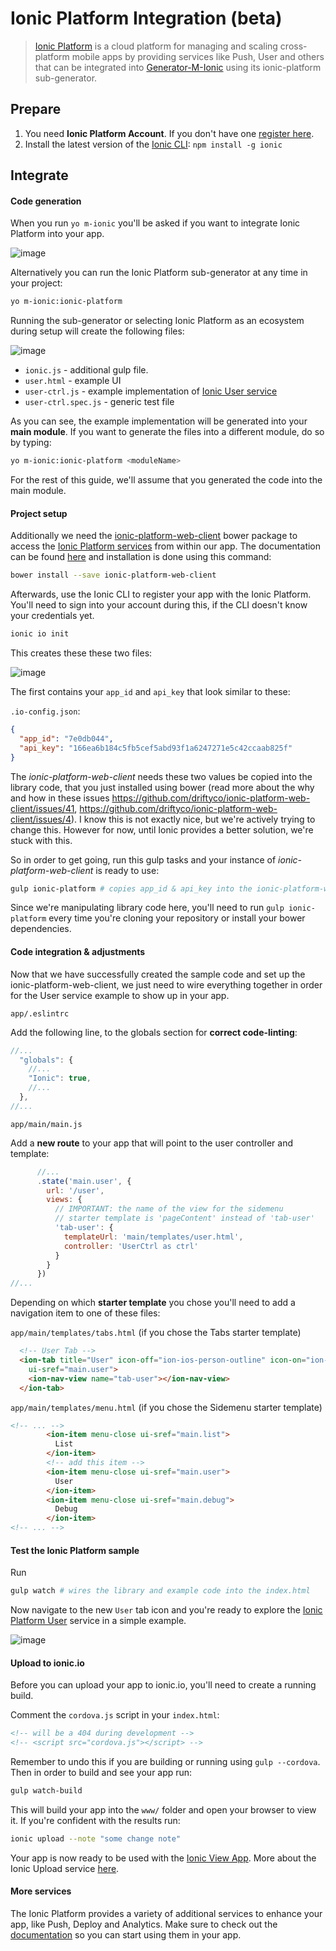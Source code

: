 # Ionic Platform Integration (beta)

> [Ionic Platform](http://ionic.io/platform) is a cloud platform for managing and scaling cross-platform mobile apps by providing services like Push, User and others that can be integrated into [Generator-M-Ionic](https://github.com/mwaylabs/generator-m-ionic) using its ionic-platform sub-generator.

## Prepare

1. You need **Ionic Platform Account**. If you don't have one [register here](https://apps.ionic.io/signup).
2. Install the latest version of the [Ionic CLI](http://ionicframework.com/docs/cli/): `npm install -g ionic`

## Integrate

#### Code generation
When you run `yo m-ionic` you'll be asked if you want to integrate Ionic Platform into your app.

![image](https://cloud.githubusercontent.com/assets/1370779/14608492/343773a8-0586-11e6-9d22-1e41288151e5.png)

Alternatively you can run the Ionic Platform sub-generator at any time in your project:
```sh
yo m-ionic:ionic-platform
```

Running the sub-generator or selecting Ionic Platform as an ecosystem during setup will create the following files:

![image](https://cloud.githubusercontent.com/assets/1370779/14608384/c96a5522-0585-11e6-829c-779b4688747b.png)

- `ionic.js` - additional gulp file.
- `user.html` - example UI
- `user-ctrl.js` - example implementation of [Ionic User service](http://docs.ionic.io/docs/user-overview)
- `user-ctrl.spec.js` - generic test file

As you can see, the example implementation will be generated into your **main module**. If you want to generate the files into a different module, do so by typing:

```sh
yo m-ionic:ionic-platform <moduleName>
```
For the rest of this guide, we'll assume that you generated the code into the main module.

#### Project setup
Additionally we need the [ionic-platform-web-client](https://github.com/driftyco/ionic-platform-web-client) bower package to access the [Ionic Platform services](http://docs.ionic.io/docs/) from within our app. The documentation can be found [here](http://docs.ionic.io/docs) and installation is done using this command:
```sh
bower install --save ionic-platform-web-client
```

Afterwards, use the Ionic CLI to register your app with the Ionic Platform. You'll need to sign into your account during this, if the CLI doesn't know your credentials yet.
```sh
ionic io init
```
This creates these these two files:

![image](https://cloud.githubusercontent.com/assets/1370779/14608842/97f99b86-0587-11e6-94d4-3fef774907a4.png)

The first contains your `app_id` and `api_key` that look similar to these:

`.io-config.json`:
```json
{
  "app_id": "7e0db044",
  "api_key": "166ea6b184c5fb5cef5abd93f1a6247271e5c42ccaab825f"
}
```

The *ionic-platform-web-client* needs these two values be copied into the library code, that you just installed using bower (read more about the why and how in these issues https://github.com/driftyco/ionic-platform-web-client/issues/41, https://github.com/driftyco/ionic-platform-web-client/issues/4). I know this is not exactly nice, but we're actively trying to change this. However for now, until Ionic provides a better solution, we're stuck with this.

So in order to get going, run this gulp tasks and your instance of *ionic-platform-web-client* is ready to use:
```sh
gulp ionic-platform # copies app_id & api_key into the ionic-platform-web-client
```
Since we're manipulating library code here, you'll need to run `gulp ionic-platform` every time you're cloning your repository or install your bower dependencies.


#### Code integration & adjustments
Now that we have successfully created the sample code and set up the ionic-platform-web-client, we just need to wire everything together in order for the User service example to show up in your app.

`app/.eslintrc`

Add the following line, to the globals section for **correct code-linting**:
```js
//...
  "globals": {
    //...
    "Ionic": true,
    //...
  },
//...
```

`app/main/main.js`

Add a **new route** to your app that will point to the user controller and template:
```js
      //...
      .state('main.user', {
        url: '/user',
        views: {
          // IMPORTANT: the name of the view for the sidemenu
          // starter template is 'pageContent' instead of 'tab-user'
          'tab-user': {
            templateUrl: 'main/templates/user.html',
            controller: 'UserCtrl as ctrl'
          }
        }
      })
//...
```

Depending on which **starter template** you chose you'll need to add a navigation item to one of these files:

`app/main/templates/tabs.html` (if you chose the Tabs starter template)

```html
  <!-- User Tab -->
  <ion-tab title="User" icon-off="ion-ios-person-outline" icon-on="ion-ios-person"
    ui-sref="main.user">
    <ion-nav-view name="tab-user"></ion-nav-view>
  </ion-tab>
```

`app/main/templates/menu.html` (if you chose the Sidemenu starter template)

```html
<!-- ... -->
        <ion-item menu-close ui-sref="main.list">
          List
        </ion-item>
        <!-- add this item -->
        <ion-item menu-close ui-sref="main.user">
          User
        </ion-item>
        <ion-item menu-close ui-sref="main.debug">
          Debug
        </ion-item>
<!-- ... -->
```

#### Test the Ionic Platform sample
Run
```sh
gulp watch # wires the library and example code into the index.html
```
Now navigate to the new `User` tab icon and you're ready to explore the [Ionic Platform User](http://docs.ionic.io/docs/user-overview) service in a simple example.

![image](https://cloud.githubusercontent.com/assets/1370779/14609829/be9cb21a-058b-11e6-9212-d573f053c348.png)


#### Upload to ionic.io
Before you can upload your app to ionic.io, you'll need to create a running build.

Comment the `cordova.js` script in your `index.html`:
```html
<!-- will be a 404 during development -->
<!-- <script src="cordova.js"></script> -->
```
Remember to undo this if you are building or running using `gulp --cordova`.
Then in order to build and see your app run:

```sh
gulp watch-build
```
This will build your app into the `www/` folder and open your browser to view it. If you're confident with the results run:

```sh
ionic upload --note "some change note"
```

Your app is now ready to be used with the [Ionic View App](http://view.ionic.io/).
More about the Ionic Upload service [here](http://docs.ionic.io/docs/io-uploading).

#### More services
The Ionic Platform provides a variety of additional services to enhance your app, like Push, Deploy and Analytics. Make sure to check out the [documentation](http://docs.ionic.io/) so you can start using them in your app.
